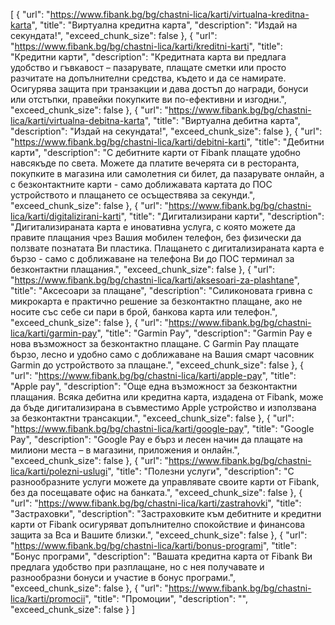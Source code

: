 [
  {
    "url": "https://www.fibank.bg/bg/chastni-lica/karti/virtualna-kreditna-karta",
    "title": "Виртуална кредитна карта",
    "description": "Издай на секундата!",
    "exceed_chunk_size": false
  },
  {
    "url": "https://www.fibank.bg/bg/chastni-lica/karti/kreditni-karti",
    "title": "Кредитни карти",
    "description": "Кредитната карта ви предлага удобство и гъвкавост – пазарувате, плащате сметки или просто разчитате на допълнителни средства, където и да се намирате. Осигурява защита при транзакции и дава достъп до награди, бонуси или отстъпки, правейки покупките ви по-ефективни и изгодни.",
    "exceed_chunk_size": false
  },
  {
    "url": "https://www.fibank.bg/bg/chastni-lica/karti/virtualna-debitna-karta",
    "title": "Виртуална дебитна карта",
    "description": "Издай на секундата!",
    "exceed_chunk_size": false
  },
  {
    "url": "https://www.fibank.bg/bg/chastni-lica/karti/debitni-karti",
    "title": "Дебитни карти",
    "description": "С дебитните карти от Fibank плащате удобно навсякъде по света. Можете да платите вечерята си в ресторанта, покупките в магазина или самолетния си билет, да пазарувате онлайн, а с безконтактните карти - само доближавата картата до ПОС устройството и плащането се осъществява за секунди.",
    "exceed_chunk_size": false
  },
  {
    "url": "https://www.fibank.bg/bg/chastni-lica/karti/digitalizirani-karti",
    "title": "Дигитализирани карти",
    "description": "Дигитализираната карта е иновативна услуга, с която можете да правите плащания чрез Вашия мобилен телефон, без физически да ползвате познатата Ви пластика. Плащането с дигитализираната карта е бързо - само с доближаване на телефона Ви до ПОС терминал за безконтактни плащания.",
    "exceed_chunk_size": false
  },
  {
    "url": "https://www.fibank.bg/bg/chastni-lica/karti/aksesoari-za-plashtane",
    "title": "Аксесоари за плащане",
    "description": "Силиконовата гривна с микрокарта е практично решение за безконтактно плащане, ако не носите със себе си пари в брой, банкова карта или телефон.",
    "exceed_chunk_size": false
  },
  {
    "url": "https://www.fibank.bg/bg/chastni-lica/karti/garmin-pay",
    "title": "Garmin Pay",
    "description": "Garmin Pay е нова възможност за безконтактно плащане. С  Garmin Pay плащате бързо, лесно и удобно само с доближаване на Вашия смарт часовник Garmin до устройството за плащане.",
    "exceed_chunk_size": false
  },
  {
    "url": "https://www.fibank.bg/bg/chastni-lica/karti/apple-pay",
    "title": "Apple pay",
    "description": "Още една възможност за безконтактни плащания. Всяка дебитна или кредитна карта,  издадена от Fibank, може да бъде дигитализирана в съвместимо Apple устройство и използвана за безконтактни трансакции.",
    "exceed_chunk_size": false
  },
  {
    "url": "https://www.fibank.bg/bg/chastni-lica/karti/google-pay",
    "title": "Google Pay",
    "description": "Google Pay  е бърз и лесен начин да плащате на милиони места – в магазини, приложения и онлайн.",
    "exceed_chunk_size": false
  },
  {
    "url": "https://www.fibank.bg/bg/chastni-lica/karti/polezni-uslugi",
    "title": "Полезни услуги",
    "description": "С разнообразните услуги можете да управлявате своите карти от Fibank, без да посещавате офис на банката.",
    "exceed_chunk_size": false
  },
  {
    "url": "https://www.fibank.bg/bg/chastni-lica/karti/zastrahovki",
    "title": "Застраховки",
    "description": "Застраховките към дебитните и кредитни карти от Fibank осигуряват допълнително спокойствие и финансова защита за Вса и Вашите близки.",
    "exceed_chunk_size": false
  },
  {
    "url": "https://www.fibank.bg/bg/chastni-lica/karti/bonus-programi",
    "title": "Бонус програми",
    "description": "Вашата кредитна карта от Fibank Ви предлага удобство при разплащане, но с нея получавате и разнообразни бонуси и участие в бонус програми.",
    "exceed_chunk_size": false
  },
  {
    "url": "https://www.fibank.bg/bg/chastni-lica/karti/promocii",
    "title": "Промоции",
    "description": "",
    "exceed_chunk_size": false
  }
]
